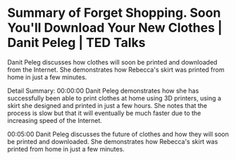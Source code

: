 # Summary of Forget Shopping. Soon You'll Download Your New Clothes | Danit Peleg | TED Talks

Danit Peleg discusses how clothes will soon be printed and downloaded from the Internet. She demonstrates how Rebecca's skirt was printed from home in just a few minutes.

Detail Summary: 
00:00:00
Danit Peleg demonstrates how she has successfully been able to print clothes at home using 3D printers, using a skirt she designed and printed in just a few hours. She notes that the process is slow but that it will eventually be much faster due to the increasing speed of the Internet.

00:05:00
Danit Peleg discusses the future of clothes and how they will soon be printed and downloaded. She demonstrates how Rebecca's skirt was printed from home in just a few minutes.

